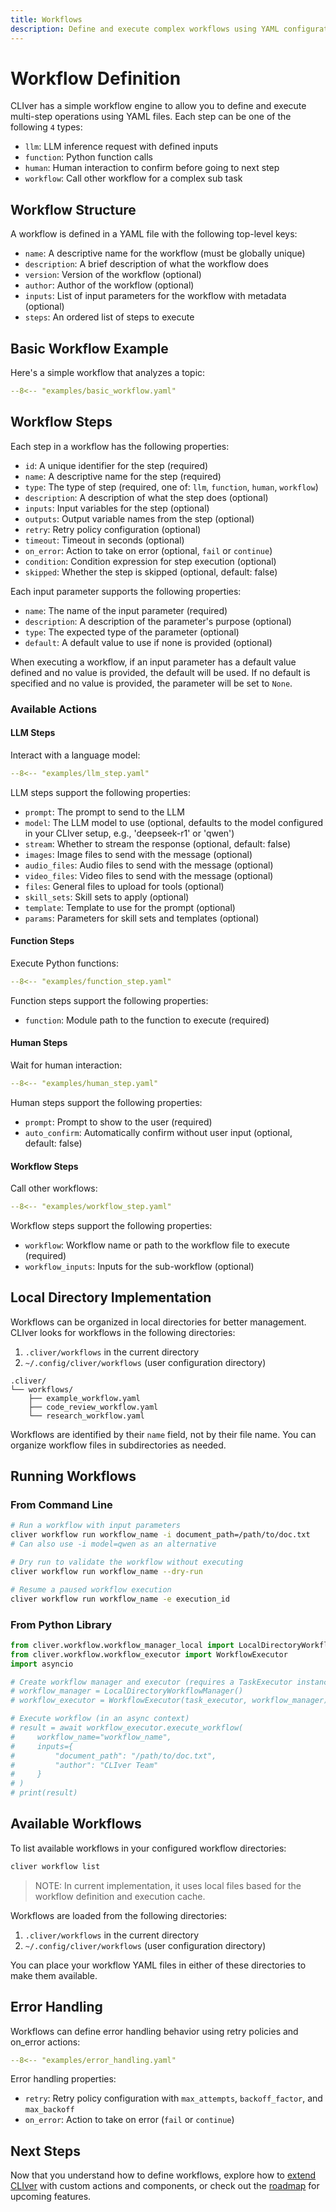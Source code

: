 ```yaml
---
title: Workflows
description: Define and execute complex workflows using YAML configuration files
---
```


# Workflow Definition
CLIver has a simple workflow engine to allow you to define and execute multi-step operations using YAML files.
Each step can be one of the following `4` types:

- `llm`:        LLM inference request with defined inputs
- `function`:   Python function calls
- `human`:      Human interaction to confirm before going to next step
- `workflow`:   Call other workflow for a complex sub task

## Workflow Structure

A workflow is defined in a YAML file with the following top-level keys:

- `name`: A descriptive name for the workflow (must be globally unique)
- `description`: A brief description of what the workflow does
- `version`: Version of the workflow (optional)
- `author`: Author of the workflow (optional)
- `inputs`: List of input parameters for the workflow with metadata (optional)
- `steps`: An ordered list of steps to execute

## Basic Workflow Example

Here's a simple workflow that analyzes a topic:

```yaml
--8<-- "examples/basic_workflow.yaml"
```


## Workflow Steps

Each step in a workflow has the following properties:

- `id`: A unique identifier for the step (required)
- `name`: A descriptive name for the step (required)
- `type`: The type of step (required, one of: `llm`, `function`, `human`, `workflow`)
- `description`: A description of what the step does (optional)
- `inputs`: Input variables for the step (optional)
- `outputs`: Output variable names from the step (optional)
- `retry`: Retry policy configuration (optional)
- `timeout`: Timeout in seconds (optional)
- `on_error`: Action to take on error (optional, `fail` or `continue`)
- `condition`: Condition expression for step execution (optional)
- `skipped`: Whether the step is skipped (optional, default: false)

Each input parameter supports the following properties:

- `name`: The name of the input parameter (required)
- `description`: A description of the parameter's purpose (optional)
- `type`: The expected type of the parameter (optional)
- `default`: A default value to use if none is provided (optional)

When executing a workflow, if an input parameter has a default value defined and no value is provided, the default will be used.
If no default is specified and no value is provided, the parameter will be set to `None`.

### Available Actions

#### LLM Steps
Interact with a language model:

```yaml
--8<-- "examples/llm_step.yaml"
```

LLM steps support the following properties:

- `prompt`: The prompt to send to the LLM
- `model`: The LLM model to use (optional, defaults to the model configured in your CLIver setup, e.g., 'deepseek-r1' or 'qwen')
- `stream`: Whether to stream the response (optional, default: false)
- `images`: Image files to send with the message (optional)
- `audio_files`: Audio files to send with the message (optional)
- `video_files`: Video files to send with the message (optional)
- `files`: General files to upload for tools (optional)
- `skill_sets`: Skill sets to apply (optional)
- `template`: Template to use for the prompt (optional)
- `params`: Parameters for skill sets and templates (optional)

#### Function Steps

Execute Python functions:

```yaml
--8<-- "examples/function_step.yaml"
```

Function steps support the following properties:

- `function`: Module path to the function to execute (required)

#### Human Steps
Wait for human interaction:

```yaml
--8<-- "examples/human_step.yaml"
```

Human steps support the following properties:

- `prompt`: Prompt to show to the user (required)
- `auto_confirm`: Automatically confirm without user input (optional, default: false)

#### Workflow Steps
Call other workflows:

```yaml
--8<-- "examples/workflow_step.yaml"
```

Workflow steps support the following properties:

- `workflow`: Workflow name or path to the workflow file to execute (required)
- `workflow_inputs`: Inputs for the sub-workflow (optional)

## Local Directory Implementation

Workflows can be organized in local directories for better management. CLIver looks for workflows in the following directories:

1. `.cliver/workflows` in the current directory
2. `~/.config/cliver/workflows` (user configuration directory)

```
.cliver/
└── workflows/
    ├── example_workflow.yaml
    ├── code_review_workflow.yaml
    └── research_workflow.yaml
```

Workflows are identified by their `name` field, not by their file name. You can organize workflow files in subdirectories as needed.

## Running Workflows

### From Command Line

```bash
# Run a workflow with input parameters
cliver workflow run workflow_name -i document_path=/path/to/doc.txt
# Can also use -i model=qwen as an alternative

# Dry run to validate the workflow without executing
cliver workflow run workflow_name --dry-run

# Resume a paused workflow execution
cliver workflow run workflow_name -e execution_id
```

### From Python Library

```python
from cliver.workflow.workflow_manager_local import LocalDirectoryWorkflowManager
from cliver.workflow.workflow_executor import WorkflowExecutor
import asyncio

# Create workflow manager and executor (requires a TaskExecutor instance)
# workflow_manager = LocalDirectoryWorkflowManager()
# workflow_executor = WorkflowExecutor(task_executor, workflow_manager)

# Execute workflow (in an async context)
# result = await workflow_executor.execute_workflow(
#     workflow_name="workflow_name",
#     inputs={
#         "document_path": "/path/to/doc.txt",
#         "author": "CLIver Team"
#     }
# )
# print(result)
```

## Available Workflows

To list available workflows in your configured workflow directories:

```bash
cliver workflow list
```

> NOTE: In current implementation, it uses local files based for the workflow definition and execution cache.

Workflows are loaded from the following directories:

1. `.cliver/workflows` in the current directory
2. `~/.config/cliver/workflows` (user configuration directory)

You can place your workflow YAML files in either of these directories to make them available.

## Error Handling

Workflows can define error handling behavior using retry policies and on_error actions:

```yaml
--8<-- "examples/error_handling.yaml"
```


Error handling properties:

- `retry`: Retry policy configuration with `max_attempts`, `backoff_factor`, and `max_backoff`
- `on_error`: Action to take on error (`fail` or `continue`)

## Next Steps

Now that you understand how to define workflows, explore how to [extend CLIver](extensibility.md) with custom actions and components, or check out the [roadmap](roadmap.md) for upcoming features.